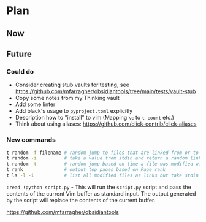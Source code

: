 # Plan

## Now

## Future

### Could do

- Consider creating stub vaults for testing, see https://github.com/mfarragher/obsidiantools/tree/main/tests/vault-stub
- Copy some notes from my Thinking vault
- Add some linter
- Add black's usage to `pyproject.toml` explicitly
- Description how to "install" to vim (Mapping `\c` to `t count` etc.)
- Think about using aliases: https://github.com/click-contrib/click-aliases

### New commands

```sh
t random -f filename # random jump to files that are linked from or to filename
t random -i          # take a value from stdin and return a random link from the string
t random -t          # random jump based on time a file was modified with some weight
t rank               # output top pages based on Page rank
t ls -l -i           # list all modified files as links but take stdin and filter links that are already there
```

`:read !python script.py` - This will run the `script.py` script and pass the contents of the current Vim buffer as standard input. The output generated by the script will replace the contents of the current buffer.

https://github.com/mfarragher/obsidiantools
